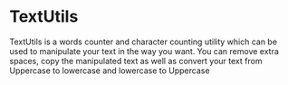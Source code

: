 # TextUtils
TextUtils is a words counter and character counting utility which can be used to manipulate your text in the way you want. You can remove extra spaces, copy the manipulated text as well as convert your text from Uppercase to lowercase and lowercase to Uppercase

